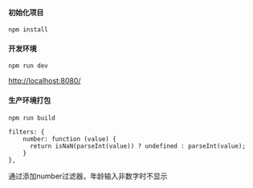 #### 初始化项目 ####

```
npm install
```

#### 开发环境 ####

```
npm run dev
```

[http://localhost:8080/][1]

#### 生产环境打包 ####
```
npm run build
```

  [1]: http://localhost:8080/


```
filters: {
    number: function (value) {
      return isNaN(parseInt(value)) ? undefined : parseInt(value);
    }
},
```
通过添加number过滤器，年龄输入非数字时不显示
